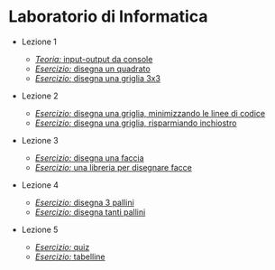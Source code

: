 # Laboratorio di Informatica

* Lezione 1
  * [*Teoria:* input-output da console](https://github.com/bitbart/labinf/tree/main/basics/input-output)
  * [*Esercizio:* disegna un quadrato](https://github.com/bitbart/labinf/tree/main/1.1)
  * [*Esercizio:* disegna una griglia 3x3](https://github.com/bitbart/labinf/tree/main/1.2)

* Lezione 2
  * [*Esercizio:* disegna una griglia, minimizzando le linee di codice](https://github.com/bitbart/labinf/tree/main/2.1)
  * [*Esercizio:* disegna una griglia, risparmiando inchiostro](https://github.com/bitbart/labinf/tree/main/2.2)

* Lezione 3
  * [*Esercizio:* disegna una faccia](https://github.com/bitbart/labinf/tree/main/3.1)
  * [*Esercizio:* una libreria per disegnare facce](https://github.com/bitbart/labinf/tree/main/3.2)

* Lezione 4
  * [*Esercizio:* disegna 3 pallini](https://github.com/bitbart/labinf/tree/main/4.1)
  * [*Esercizio:* disegna tanti pallini](https://github.com/bitbart/labinf/tree/main/4.2)

* Lezione 5
  * [*Esercizio:* quiz](https://github.com/bitbart/labinf/tree/main/5.1)
  * [*Esercizio:* tabelline](https://github.com/bitbart/labinf/tree/main/5.2)
